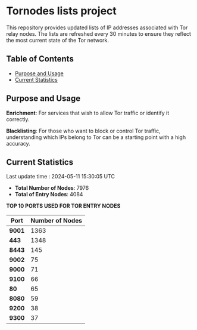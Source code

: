 # Tornodes lists project

This repository provides updated lists of IP addresses associated with Tor relay nodes. The lists are refreshed every 30 minutes to ensure they reflect the most current state of the Tor network.

## Table of Contents

- [Purpose and Usage](#purpose-and-usage)
- [Current Statistics](#current-statistics)


## Purpose and Usage

**Enrichment**: For services that wish to allow Tor traffic or identify it correctly.

**Blacklisting**: For those who want to block or control Tor traffic, understanding which IPs belong to Tor can be a starting point with a high accuracy.

## Current Statistics

Last update time : 2024-05-11 15:30:05 UTC

- **Total Number of Nodes**: 7976
- **Total of Entry Nodes**: 4084

**TOP 10 PORTS USED FOR TOR ENTRY NODES**

| **Port** | **Number of Nodes** |
|------|-----------------|
| **9001**   | 1363  |
| **443**   | 1348  |
| **8443**   | 145  |
| **9002**   | 75  |
| **9000**   | 71  |
| **9100**   | 66  |
| **80**   | 65  |
| **8080**   | 59  |
| **9200**   | 38  |
| **9300**   | 37  |

